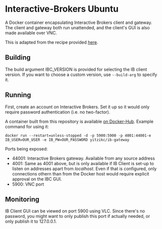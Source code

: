 # Interactive-Brokers Ubuntu

A Docker container encapsulating Interactive Brokers client and gateway.
The client and gateway both run unattended, and the client's GUI is
also made available over VNC.

This is adapted from the recipe provided [here](https://github.com/roblav96/headless-ib-gateway-installation-ubuntu-server]).

## Building

The build argument IBC_VERSION is provided for selecting the IB client version. If you want to
choose a custom version, use `--build-arg` to specify it.

## Running

First, create an account on Interactive Brokers. Set it up so it would only require password
authentication (i.e. no two-factor).

A container built from this repository is available [on Docker-Hub](https://hub.docker.com/repository/docker/yitzikc/ib-gateway/). Example command for using it:

    docker run --restart=unless-stopped -d -p 5900:5900 -p 4001:44001-e IB_USER=OUR_USER -e IB_PW=OUR_PASSWORD yitzikc/ib-gateway

Ports being exposed:

* 44001: Interactive Brokers gateway. Available from any source address
* 4001: Same as 4001 above, but is only available if IB Client is set-up to listen
on addresses apart from _localhost_. Even if that is configured, only connections
othern than from
the Docker host would require explicit approval on the IBC GUI.
* 5900: VNC port  

## Monitoring

IB Client GUI can be viewed on port 5900 using VLC. Since there's no password, you might want to only
publish this port if actually needed, or only publish it to 127.0.0.1.
